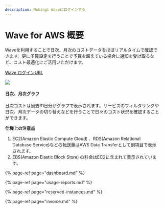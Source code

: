 ```yaml
---
description: Mobingi Waveにログインする
---
```


# Wave for AWS 概要

Waveを利用することで日次、月次のコストデータをほぼリアルタイムで確認できます。更に予算設定を行うことで予算を超えている場合に通知を受け取るなど、コスト最適化にご活用いただけます。

[Wave ログインURL](https://app.alphaus.cloud/wave/login)

![](../../.gitbook/assets/2021-01-03-19.41.14.gif)

#### **日次、月次グラフ** <a id="h_4ead3043b8"></a>

日次コストは過去31日分がグラフで表示されます。サービスのフィルタリングや日次、月次データの切り替えなどを行うことで日々のコスト状況を確認することができます。

**仕様上の注意点**

1. EC2\(Amazon Elastic Compute Cloud\) 、RDS\(Amazon Relational Database Service\)などの転送量はAWS Data Transferとして別項目で表示されます。
2. EBS\(Amazon Elastic Block Store\) の料金はEC2に含まれて表示されています。

{% page-ref page="dashboard.md" %}

{% page-ref page="usage-reports.md" %}

{% page-ref page="reserved-instances.md" %}

{% page-ref page="invoice.md" %}




